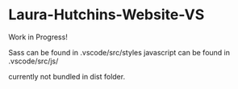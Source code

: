 # Laura-Hutchins-Website-VS

Work in Progress! 

Sass can be found in .vscode/src/styles
javascript can be found in .vscode/src/js/

currently not bundled in dist folder.


